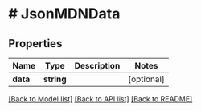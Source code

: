 # # JsonMDNData

## Properties

Name | Type | Description | Notes
------------ | ------------- | ------------- | -------------
**data** | **string** |  | [optional] 

[[Back to Model list]](../../README.md#documentation-for-models) [[Back to API list]](../../README.md#documentation-for-api-endpoints) [[Back to README]](../../README.md)


